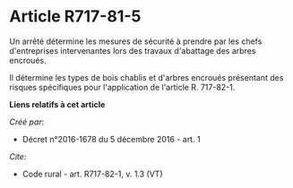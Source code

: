 # Article R717-81-5

Un arrêté détermine les mesures de sécurité à prendre par les chefs d'entreprises intervenantes lors des travaux d'abattage
des arbres encroués. 

Il détermine les types de bois chablis et d'arbres encroués présentant des risques spécifiques pour l'application de
l'article R. 717-82-1.

**Liens relatifs à cet article**

_Créé par_:

  - Décret n°2016-1678 du 5 décembre 2016 - art. 1

_Cite_:

  - Code rural - art. R717-82-1, v. 1.3 (VT)
